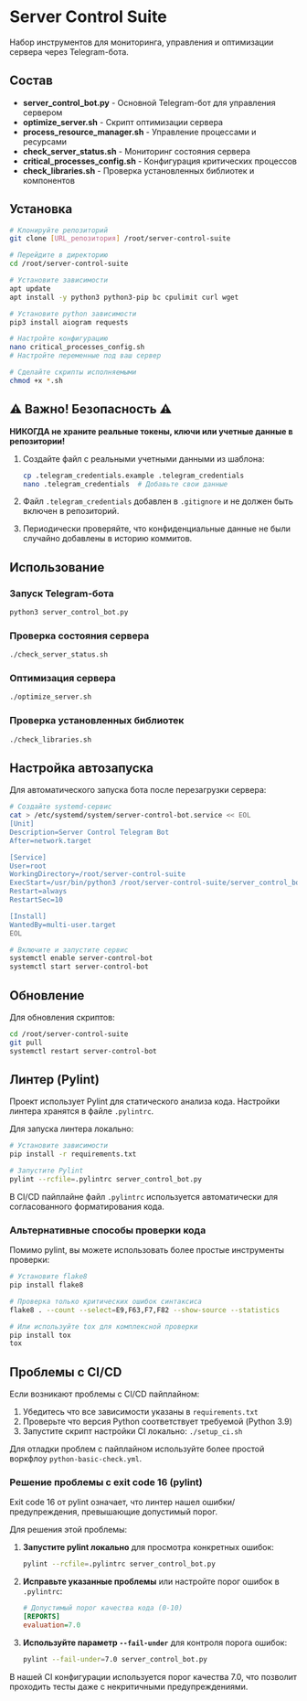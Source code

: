 # Server Control Suite

Набор инструментов для мониторинга, управления и оптимизации сервера через Telegram-бота.

## Состав

- **server_control_bot.py** - Основной Telegram-бот для управления сервером
- **optimize_server.sh** - Скрипт оптимизации сервера
- **process_resource_manager.sh** - Управление процессами и ресурсами
- **check_server_status.sh** - Мониторинг состояния сервера
- **critical_processes_config.sh** - Конфигурация критических процессов
- **check_libraries.sh** - Проверка установленных библиотек и компонентов

## Установка

```bash
# Клонируйте репозиторий
git clone [URL_репозитория] /root/server-control-suite

# Перейдите в директорию
cd /root/server-control-suite

# Установите зависимости
apt update
apt install -y python3 python3-pip bc cpulimit curl wget

# Установите python зависимости
pip3 install aiogram requests

# Настройте конфигурацию
nano critical_processes_config.sh
# Настройте переменные под ваш сервер

# Сделайте скрипты исполняемыми
chmod +x *.sh
```

## ⚠️ Важно! Безопасность ⚠️

**НИКОГДА не храните реальные токены, ключи или учетные данные в репозитории!**

1. Создайте файл с реальными учетными данными из шаблона:
   ```bash
   cp .telegram_credentials.example .telegram_credentials
   nano .telegram_credentials  # Добавьте свои данные
   ```

2. Файл `.telegram_credentials` добавлен в `.gitignore` и не должен быть включен в репозиторий.

3. Периодически проверяйте, что конфиденциальные данные не были случайно добавлены в историю коммитов.

## Использование

### Запуск Telegram-бота

```bash
python3 server_control_bot.py
```

### Проверка состояния сервера

```bash
./check_server_status.sh
```

### Оптимизация сервера

```bash
./optimize_server.sh
```

### Проверка установленных библиотек

```bash
./check_libraries.sh
```

## Настройка автозапуска

Для автоматического запуска бота после перезагрузки сервера:

```bash
# Создайте systemd-сервис
cat > /etc/systemd/system/server-control-bot.service << EOL
[Unit]
Description=Server Control Telegram Bot
After=network.target

[Service]
User=root
WorkingDirectory=/root/server-control-suite
ExecStart=/usr/bin/python3 /root/server-control-suite/server_control_bot.py
Restart=always
RestartSec=10

[Install]
WantedBy=multi-user.target
EOL

# Включите и запустите сервис
systemctl enable server-control-bot
systemctl start server-control-bot
```

## Обновление

Для обновления скриптов:

```bash
cd /root/server-control-suite
git pull
systemctl restart server-control-bot
```

## Линтер (Pylint)

Проект использует Pylint для статического анализа кода. Настройки линтера хранятся в файле `.pylintrc`.

Для запуска линтера локально:

```bash
# Установите зависимости
pip install -r requirements.txt

# Запустите Pylint
pylint --rcfile=.pylintrc server_control_bot.py
```

В CI/CD пайплайне файл `.pylintrc` используется автоматически для согласованного форматирования кода.

### Альтернативные способы проверки кода

Помимо pylint, вы можете использовать более простые инструменты проверки:

```bash
# Установите flake8
pip install flake8

# Проверка только критических ошибок синтаксиса
flake8 . --count --select=E9,F63,F7,F82 --show-source --statistics

# Или используйте tox для комплексной проверки
pip install tox
tox
```

## Проблемы с CI/CD

Если возникают проблемы с CI/CD пайплайном:

1. Убедитесь что все зависимости указаны в `requirements.txt`
2. Проверьте что версия Python соответствует требуемой (Python 3.9)
3. Запустите скрипт настройки CI локально: `./setup_ci.sh`

Для отладки проблем с пайплайном используйте более простой воркфлоу `python-basic-check.yml`.

### Решение проблемы с exit code 16 (pylint)

Exit code 16 от pylint означает, что линтер нашел ошибки/предупреждения, превышающие допустимый порог.

Для решения этой проблемы:

1. **Запустите pylint локально** для просмотра конкретных ошибок:
   ```bash
   pylint --rcfile=.pylintrc server_control_bot.py
   ```

2. **Исправьте указанные проблемы** или настройте порог ошибок в `.pylintrc`:
   ```ini
   # Допустимый порог качества кода (0-10)
   [REPORTS]
   evaluation=7.0
   ```

3. **Используйте параметр `--fail-under`** для контроля порога ошибок:
   ```bash
   pylint --fail-under=7.0 server_control_bot.py
   ```

В нашей CI конфигурации используется порог качества 7.0, что позволит проходить тесты даже с некритичными предупреждениями. 